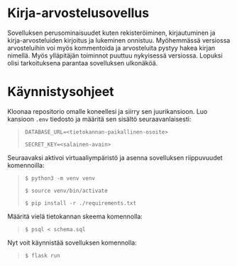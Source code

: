 # Kirja-arvostelusovellus

Sovelluksen perusominaisuudet kuten rekisteröiminen, kirjautuminen ja kirja-arvosteluiden kirjoitus ja lukeminen onnistuu. Myöhemmässä versiossa arvosteluihin voi myös kommentoida ja arvosteluita pystyy hakea kirjan nimellä. Myös ylläpitäjän toiminnot puuttuu nykyisessä versiossa. Lopuksi olisi tarkoituksena parantaa sovelluksen ulkonäköä.

# Käynnistysohjeet

Kloonaa repositorio omalle koneellesi ja siirry sen juurikansioon. Luo kansioon `.env` tiedosto ja määritä sen sisältö seuraavanlaisesti:

> `DATABASE_URL=<tietokannan-paikallinen-osoite>`
>
> `SECRET_KEY=<salainen-avain>`

Seuraavaksi aktivoi virtuaaliympäristö ja asenna sovelluksen riippuvuudet komennoilla:

> `$ python3 -m venv venv`
>
> `$ source venv/bin/activate`
>
> `$ pip install -r ./requirements.txt`

Määritä vielä tietokannan skeema komennolla:

> `$ psql < schema.sql`

Nyt voit käynnistää sovelluksen komennolla:

> `$ flask run`